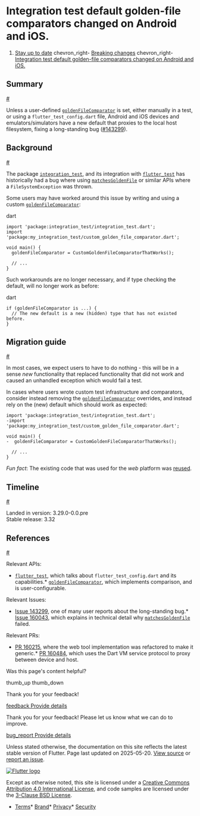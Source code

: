 Integration test default golden-file comparators changed on Android and iOS.
============================================================================

1. [Stay up to date](/release) chevron\_right- [Breaking changes](/release/breaking-changes) chevron\_right- [Integration test default golden-file comparators changed on Android and iOS.](/release/breaking-changes/integration-test-default-golden-comparator)

Summary
-------

[#](#summary)

Unless a user-defined [`goldenFileComparator`](https://api.flutter.dev/flutter/flutter_test/goldenFileComparator.html) is set, either manually in a test, or using a `flutter_test_config.dart` file, Android and iOS devices and emulators/simulators have a new default that proxies to the local host filesystem, fixing a long-standing bug ([#143299](https://github.com/flutter/flutter/issues/143299)).

Background
----------

[#](#background)

The package [`integration_test`](https://api.flutter.dev/flutter/package-integration_test_integration_test/), and its integration with [`flutter_test`](https://api.flutter.dev/flutter/flutter_test) has historically had a bug where using [`matchesGoldenFile`](https://api.flutter.dev/flutter/flutter_test/MatchesGoldenFile-class.html) or similar APIs where a `FileSystemException` was thrown.

Some users may have worked around this issue by writing and using a custom [`goldenFileComparator`](https://api.flutter.dev/flutter/flutter_test/goldenFileComparator.html):

dart

```
import 'package:integration_test/integration_test.dart';
import 'package:my_integration_test/custom_golden_file_comparator.dart';

void main() {
  goldenFileComparator = CustomGoldenFileComparatorThatWorks();

  // ...
}
```

Such workarounds are no longer necessary, and if type checking the default, will no longer work as before:

dart

```
if (goldenFileComparator is ...) {
  // The new default is a new (hidden) type that has not existed before.
}
```

Migration guide
---------------

[#](#migration-guide)

In most cases, we expect users to have to do nothing - this will be in a sense *new* functionality that replaced functionality that did not work and caused an unhandled exception which would fail a test.

In cases where users wrote custom test infrastructure and comparators, consider instead removing the [`goldenFileComparator`](https://api.flutter.dev/flutter/flutter_test/goldenFileComparator.html) overrides, and instead rely on the (new) default which should work as expected:

```
import 'package:integration_test/integration_test.dart';
-import 'package:my_integration_test/custom_golden_file_comparator.dart';

void main() {
-  goldenFileComparator = CustomGoldenFileComparatorThatWorks();

  // ...
}
```

*Fun fact*: The existing code that was used for the *web* platform was [reused](https://github.com/flutter/flutter/pull/160484).

Timeline
--------

[#](#timeline)

Landed in version: 3.29.0-0.0.pre  
 Stable release: 3.32

References
----------

[#](#references)

Relevant APIs:

* [`flutter_test`](https://api.flutter.dev/flutter/flutter_test), which talks about `flutter_test_config.dart` and its capabilities.* [`goldenFileComparator`](https://api.flutter.dev/flutter/flutter_test/goldenFileComparator.html), which implements comparison, and is user-configurable.

Relevant Issues:

* [Issue 143299](https://github.com/flutter/flutter/issues/143299), one of many user reports about the long-standing bug.* [Issue 160043](https://github.com/flutter/flutter/issues/160043), which explains in technical detail why [`matchesGoldenFile`](https://api.flutter.dev/flutter/flutter_test/MatchesGoldenFile-class.html) failed.

Relevant PRs:

* [PR 160215](https://github.com/flutter/flutter/pull/160215), where the web tool implementation was refactored to make it generic.* [PR 160484](https://github.com/flutter/flutter/pull/160484), which uses the Dart VM service protocol to proxy between device and host.

Was this page's content helpful?

thumb\_up thumb\_down

Thank you for your feedback!

 [feedback Provide details](https://github.com/flutter/website/issues/new?template=1_page_issue.yml&&page-url=https://docs.flutter.dev/release/breaking-changes/integration-test-default-golden-comparator/&page-source=https://github.com/flutter/website/tree/main/src/content/release/breaking-changes/integration-test-default-golden-comparator.md)

Thank you for your feedback! Please let us know what we can do to improve.

 [bug\_report Provide details](https://github.com/flutter/website/issues/new?template=1_page_issue.yml&&page-url=https://docs.flutter.dev/release/breaking-changes/integration-test-default-golden-comparator/&page-source=https://github.com/flutter/website/tree/main/src/content/release/breaking-changes/integration-test-default-golden-comparator.md)

Unless stated otherwise, the documentation on this site reflects the latest stable version of Flutter. Page last updated on 2025-05-20. [View source](https://github.com/flutter/website/tree/main/src/content/release/breaking-changes/integration-test-default-golden-comparator.md) or [report an issue](https://github.com/flutter/website/issues/new?template=1_page_issue.yml&&page-url=https://docs.flutter.dev/release/breaking-changes/integration-test-default-golden-comparator/&page-source=https://github.com/flutter/website/tree/main/src/content/release/breaking-changes/integration-test-default-golden-comparator.md "Report an issue with this page").

[![Flutter logo](/assets/images/branding/flutter/logo+text/horizontal/white.svg)](https://flutter.dev)

Except as otherwise noted, this site is licensed under a [Creative Commons Attribution 4.0 International License](https://creativecommons.org/licenses/by/4.0/), and code samples are licensed under the [3-Clause BSD License](https://opensource.org/licenses/BSD-3-Clause).

* [Terms](/tos "Terms of use")* [Brand](/brand "Brand usage guidelines")* [Privacy](https://policies.google.com/privacy "Privacy policy")* [Security](/security "Security philosophy and practices")

   
